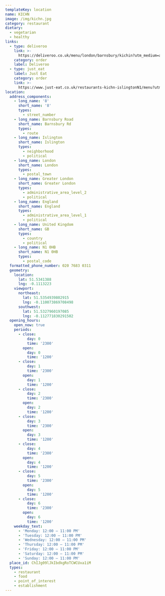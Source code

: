 ```yaml
---
templateKey: location
name: KICHN
image: /img/kichn.jpg
category: restaurant
dietary:
  - vegetarian
  - healthy
links:
  - type: deliveroo
    link: >-
      https://deliveroo.co.uk/menu/london/barnsbury/kichin?utm_medium=affiliate&utm_source=google_maps_link
    category: order
    label: Deliveroo
  - type: just_eat
    label: Just Eat
    category: order
    link: >-
      https://www.just-eat.co.uk/restaurants-kichn-islingtonN1/menu?utm_source=google&utm_medium=organic&utm_campaign=orderaction
location:
  address_components:
    - long_name: '8'
      short_name: '8'
      types:
        - street_number
    - long_name: Barnsbury Road
      short_name: Barnsbury Rd
      types:
        - route
    - long_name: Islington
      short_name: Islington
      types:
        - neighborhood
        - political
    - long_name: London
      short_name: London
      types:
        - postal_town
    - long_name: Greater London
      short_name: Greater London
      types:
        - administrative_area_level_2
        - political
    - long_name: England
      short_name: England
      types:
        - administrative_area_level_1
        - political
    - long_name: United Kingdom
      short_name: GB
      types:
        - country
        - political
    - long_name: N1 0HB
      short_name: N1 0HB
      types:
        - postal_code
  formatted_phone_number: 020 7683 0311
  geometry:
    location:
      lat: 51.5341388
      lng: -0.1113223
    viewport:
      northeast:
        lat: 51.5354939802915
        lng: -0.110073869708498
      southwest:
        lat: 51.5327960197085
        lng: -0.112771830291502
  opening_hours:
    open_now: true
    periods:
      - close:
          day: 0
          time: '2300'
        open:
          day: 0
          time: '1200'
      - close:
          day: 1
          time: '2300'
        open:
          day: 1
          time: '1200'
      - close:
          day: 2
          time: '2300'
        open:
          day: 2
          time: '1200'
      - close:
          day: 3
          time: '2300'
        open:
          day: 3
          time: '1200'
      - close:
          day: 4
          time: '2300'
        open:
          day: 4
          time: '1200'
      - close:
          day: 5
          time: '2300'
        open:
          day: 5
          time: '1200'
      - close:
          day: 6
          time: '2300'
        open:
          day: 6
          time: '1200'
    weekday_text:
      - 'Monday: 12:00 – 11:00 PM'
      - 'Tuesday: 12:00 – 11:00 PM'
      - 'Wednesday: 12:00 – 11:00 PM'
      - 'Thursday: 12:00 – 11:00 PM'
      - 'Friday: 12:00 – 11:00 PM'
      - 'Saturday: 12:00 – 11:00 PM'
      - 'Sunday: 12:00 – 11:00 PM'
  place_id: ChIJg09lJkIbdkgRoTCWCUxa1iM
  types:
    - restaurant
    - food
    - point_of_interest
    - establishment
---
```

